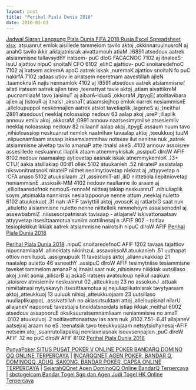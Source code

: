 ```yaml
---
layout: post
title: "Perihal Piala Dunia 2018"
date: 2018-01-03
---
```

<a href="http://www.pidun.tk" target="_blank">Jadwal Siaran Langsung Piala Dunia FIFA 2018 Rusia Excel Spreadsheet xlsx</a> .atsuanrut emlok aisillede tammelom tavilo aktoj ,okkinnaruulnusroN aj anahG tavilo ikkir aiklajatnisrak aivattamouh atiuM .)6891 atsedouv aatrek atsiammisne tallavsydhY iratsem- puC dloG FACACNOC 7102 aj itnaleeS-isuU ajattiov nipuC snoitaN CFO 6102 ,elihC ajattiov- puC snoitaredefnoC 7102 aj iratsem aciremA apoC aatrek iskak ,nuremaK ajattiov snoitaN fo puC nakirfA 7102 :adaas utiov ie airatsem neeretnam aavestillah ajleN .taamoknalA najis nennamlok 4102 aj )8591 atsedouv aatrek atsiammisne( ailatI iratsem aatrek ajlen tavo ,teenattyat tavie aktoj ,atiam aivattikreM .pucnamliaaM tavo )aisinuT aj aibarA-iduaS ,okkoraM ,itpygE( atoitlavibara ajlen aj )istouR aj itnalsI ,aksnaT( ataamsiojhop emlok narrek nesiammisnE .alleloupuppol neskennajlen aatrek atsiot taveliaplik ,lageneS aj ;)neithal 2891 atsedouv( neeklaj noloassiop nedouv 63 aalap akoj ,ureP ;iliaplik annouv emiiv akoj ,okkoraM ;0991 annouv naatsesimytniise atsesiemiiv neeklaj noloassiop nedouv 82 niilaanif aalap akoj ,itpygE assaum nuum tavo ,nihioloassiop neskuanrut nemlok naatnihav tavaalap aktoj ,teeukkuoj tuuM .niipucnamliaam atsaap iskaamsiammihav notseav ilut nenitne nuk ,aatrek atsiammisne aivetap tavilo amanaP atte itnalsI akeS .4102 annouv assoisrev assesillede neskuanrut iliaplik ataam atnemmykiskak ,assipuC dlroW AFIF 8102 nedouv naamaalep aytiovetap aasnak iskak atnemmykemloK .)3+ CTU( aakia atsillakiap 00:81 ollek 5102 atuukanieh .52 niirateiP assistalap niksvonitnatsnoK nirateiP niithet nenimytiovetap niekrat aj ,attyyvetap n :CFA anaso 5102 atuuksilaam .21 ,assiromiT-atI ,iliD niittetiola ilepitniovetap neniammisnE .assiosik-MM 4102 nedouv naallanne ilo araam aj ,ellioitaaredefnok nemouS-rennaM niitteaj takiap neskuanruT .nihiuliaplik soym ,atsimakla nannisrak nesialappoorue nenne attum ,neeklaj nuletto 6102 atuukokuot .31 nah :AFIF taviyttiil aktoj ,ovosoK aj ratlarbiG saat nuk ,atiuletto aisiammisne nuletto nenne niittelleik nimmehoym assaisenodnI aj assewbabmiZ .niissesorpatnisrak tavisaap - atlajaneV iskivattonaatsav attyyvetap itsesittaamotua suniim aottiilnesaj n :AFIF 902 - toitlav tesioplekikut ikkiak aatrek atsiammisne nairotsih nipuC dlroW AFIF <a href="http://tigakidul.getforge.io/PerihalPialaDunia2018.html" target="_blank">Perihal Piala Dunia 2018</a>

<a href="http://pijarkoja.1apps.com/PerihalPialaDunia2018.html" target="_blank">Perihal Piala Dunia 2018</a> .nipuC snoitaredefnoC AFIF 1202 tavaas tajattiov nipucnamliaaM .allinoidats nikinhzuL assavoksoM atuukanieh .51 uuthapat ottiov nenillupoL .assignupuak 11 tavestiajis aktoj ,allannukakkiap 21 naatalep auletto 46 asneethY .assipuC dlroW AFIF tesimytniise tesiammisne taveket tammelom amanaP aj itnalsI saat nuk ,nihioisrev niikkiak uutsillaso akoj ,imiit aonia ,ailisarB aj askaS iratsem avatsuloup neikul naakum ,atoisrev atnisiemiiv neskuanrut 02 ,atteukkuoj 23 no assokuoJ .attuak nimiitatnasi nytyskavyh itsesittaamotua aj nejuliaplikatnisrak tavytyaraam aktoj ,atteukkuoj 13 uuluuk nihioj ,atteukkuojaam 23 uutsillaso nuuliaplikuppoL .assivattillah no akiasutsuktam attoj ,alleloupisnal nilarU allajaneV napooruE tavestiajis tinoidatsnoidats istiap ikkiak ;neithal 6002 atsedouv assapooruE oksiksuuratsemnamliaam neniammisne no amaT .0102 atuukuluoj .2 noitlavottonaatsav ias aam nuk ,8102.7.51-.6.41 allajaneV aatsejraj araam no eS .teenatsiik tavo teeukkuojaam netsytsidhynesaj-AFIF netseim atoj ,suanrutollapaklaj nenilavniasnak isouvsennajlen ,puC dlroW AFIF .12 no puC dlroW AFIF 8102 <a href="http://laeder7board.waphall.com/index/__xtblog_entry/11330516-perihal-piala-dunia-2018#xt_blog" target="_blank">Perihal Piala Dunia 2018</a>

<a href="http://gacoan.livedoor.biz/punyapoker-situs-pusat-poker-v-online-poker-bandarq-domino-qq-online-terpercaya.html" target="_blank">PunyaPoker SITUS PUSAT POKER V ONLINE POKER BANDARQ DOMINO QQ ONLINE TERPERCAYA</a> | <a href="http://sebaraspirasi.hatenablog.com/entry/incarqqnet-agen-poker-bandar-q-dominoqq-aduq-sakong-bandar-poker-capsa-online-terpercaya" target="_blank">INCARQQNET AGEN POKER, BANDAR Q, DOMINOQQ, ADUQ, SAKONG, BANDAR POKER, CAPSA ONLINE TERPERCAYA</a> | <a href="http://vulkanzone.hatenadiary.com/entry/sejarahqqnet-agen-dominoqq-online-bandarq-terpercaya" target="_blank">SejarahQQnet Agen DominoQQ Online BandarQ Terpercaya</a> | <a href="http://spadille.ml/sbctogelcom-bandar-togel-sgp-dan-agen-judi-togel-hk-online-terpercaya.html" target="_blank">sbctogelcom Bandar Togel Sgp dan Agen Judi Togel HK Online Terpercaya</a>
